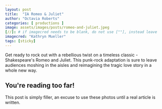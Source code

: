 ```yaml
---
layout: post
title:  "IA Romeo & Juliet"
author: "Octavia Roberts"
categories: [ productions ]
image: assets/images/posts/romeo-and-juliet.jpeg
[//]: # if imagecred needs to be blank, do not use [""], instead leave it alone as [imagecred: ].
imagecred: "Kathryn Mueller"
tags: [sticky]
---
```


Get ready to rock out with a rebellious twist on a timeless classic - Shakespeare's Romeo and Juliet. This punk-rock adaptation is sure to leave audiences moshing in the aisles and reimagining the tragic love story in a whole new way.

## You're reading too far!

This post is simply filler, an excuse to use these photos until a real article is written.